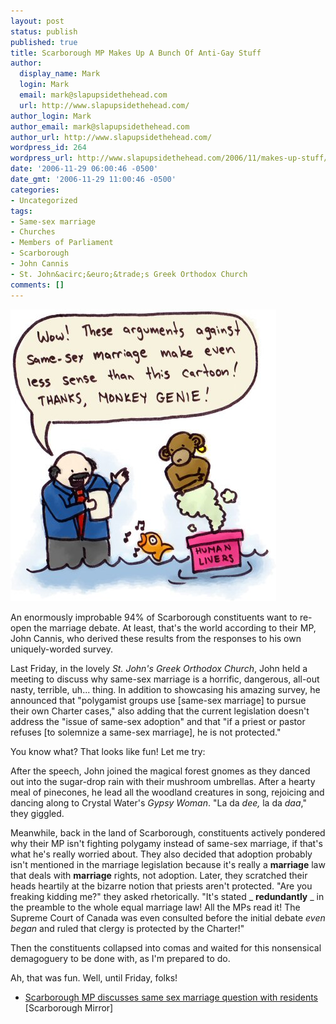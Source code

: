 ```yaml
---
layout: post
status: publish
published: true
title: Scarborough MP Makes Up A Bunch Of Anti-Gay Stuff
author:
  display_name: Mark
  login: Mark
  email: mark@slapupsidethehead.com
  url: http://www.slapupsidethehead.com/
author_login: Mark
author_email: mark@slapupsidethehead.com
author_url: http://www.slapupsidethehead.com/
wordpress_id: 264
wordpress_url: http://www.slapupsidethehead.com/2006/11/makes-up-stuff/
date: '2006-11-29 06:00:46 -0500'
date_gmt: '2006-11-29 11:00:46 -0500'
categories:
- Uncategorized
tags:
- Same-sex marriage
- Churches
- Members of Parliament
- Scarborough
- John Cannis
- St. John&acirc;&euro;&trade;s Greek Orthodox Church
comments: []
---
```

![Monkey Genie](/wp-content/media/2006/11/monkey_genie.jpg)

An enormously improbable 94% of Scarborough constituents want to re-open the marriage debate. At least, that's the world according to their MP, John Cannis, who derived these results from the responses to his own uniquely-worded survey.

Last Friday, in the lovely _St. John's Greek Orthodox Church_, John held a meeting to discuss why same-sex marriage is a horrific, dangerous, all-out nasty, terrible, uh... thing. In addition to showcasing his amazing survey, he announced that "polygamist groups use [same-sex marriage] to pursue their own Charter cases," also adding that the current legislation doesn't address the "issue of same-sex adoption" and that "if a priest or pastor refuses [to solemnize a same-sex marriage], he is not protected."

You know what? That looks like fun! Let me try:

After the speech, John joined the magical forest gnomes as they danced out into the sugar-drop rain with their mushroom umbrellas. After a hearty meal of pinecones, he lead all the woodland creatures in song, rejoicing and dancing along to Crystal Water's _Gypsy Woman_. "La da _dee,_ la da _daa_," they giggled.

Meanwhile, back in the land of Scarborough, constituents actively pondered why their MP isn't fighting polygamy instead of same-sex marriage, if that's what he's really worried about. They also decided that adoption probably isn't mentioned in the marriage legislation because it's really a **marriage** law that deals with **marriage** rights, not adoption. Later, they scratched their heads heartily at the bizarre notion that priests aren't protected. "Are you freaking kidding me?" they asked rhetorically. "It's stated _ **redundantly** _ in the preamble to the whole equal marriage law! All the MPs read it! The Supreme Court of Canada was even consulted before the initial debate _even began_ and ruled that clergy is protected by the Charter!"

Then the constituents collapsed into comas and waited for this nonsensical demagoguery to be done with, as I'm prepared to do.

Ah, that was fun. Well, until Friday, folks!

- [Scarborough MP discusses same sex marriage question with residents](http://www.insidetoronto.ca/to/scarborough/story/3793053p-4387087c.html?loc=scarborough) [Scarborough Mirror][  
](http://www.insidetoronto.ca/to/scarborough/story/3793053p-4387087c.html?loc=scarborough)
